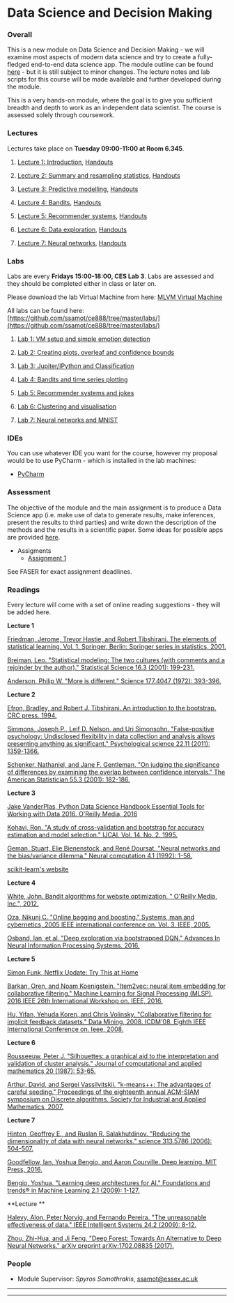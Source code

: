 # Data Science and Decision Making

### Overall

This is a new module on Data Science and Decision Making - we will examine most aspects of modern data science and try to create a fully-fledged end-to-end data science app. The module outline can be found [here](https://www.essex.ac.uk/modules/Default.aspx?coursecode=CE888&year=17) - but it is still subject to minor changes. The lecture notes and lab scripts for this course will be made available and further developed during the module.  

This is a very hands-on module, where the goal is to give you sufficient breadth and depth to work as an independent data scientist. The course is assessed solely through coursework. 



### Lectures
Lectures take place on **Tuesday 09:00-11:00 at Room 6.345**. 

<a id="lec1"></a> 

1. [Lecture 1: Introduction](./slides/01-Introduction-slides.pdf), [Handouts](./slides/01-Introduction-handouts.pdf) 

<a id="lec2"></a> 

2. [Lecture 2: Summary and resampling statistics](./slides/02-Stats-Slides.pdf), [Handouts](./slides/02-Stats-handouts.pdf) 

<a id="lec3"></a> 

3. [Lecture 3: Predictive modelling](./slides/03-Modelling-slides.pdf), [Handouts](./slides/03-Modelling-handouts.pdf) 

<a id="lec4"></a> 

4. [Lecture 4: Bandits](./slides/04-Bandits-slides.pdf), [Handouts](./slides/04-Bandits-handouts.pdf) 

<a id="lec5"></a> 

5. [Lecture 5: Recommender systems](./slides/05-Recommender-slides.pdf), [Handouts](./slides/05-Recommender-handouts.pdf) 

<a id="lec6"></a> 

6. [Lecture 6: Data exploration](./slides/06-Exploration-slides.pdf), [Handouts](./slides/06-Exploration-handouts.pdf) 

<a id="lec7"></a> 

7. [Lecture 7: Neural networks](./slides/07-Neural-slides.pdf), [Handouts](./slides/07-Neural-handouts.pdf) 




### Labs
Labs are every **Fridays 15:00-18:00, CES Lab 3**. Labs are assessed and they should be completed either in class or later on. 

Please download the lab Virtual Machine from here: [MLVM Virtual Machine](https://docs.google.com/uc?id=0B_kDfEzMuWD6ZGJFU1VfeEY3TnM&export=download)

All labs can be found here: [https://github.com/ssamot/ce888/tree/master/labs/](https://github.com/ssamot/ce888/tree/master/labs/)

<a id="lab1"></a>

1. [Lab 1: VM setup and simple emotion detection](https://github.com/ssamot/ce888/tree/master/labs/lab1) 

<a id="lab2"></a>

2. [Lab 2: Creating plots, overleaf and confidence bounds](https://github.com/ssamot/ce888/tree/master/labs/lab2) 

<a id="lab3"></a>

3. [Lab 3: Jupiter/IPython and Classification](https://github.com/ssamot/ce888/tree/master/labs/lab3) 

<a id="lab4"></a>

4. [Lab 4: Bandits and time series plotting](https://github.com/ssamot/ce888/tree/master/labs/lab4) 

<a id="lab5"></a>

5. [Lab 5: Recommender systems and jokes](https://github.com/ssamot/ce888/tree/master/labs/lab5) 

<a id="lab6"></a>

6. [Lab 6: Clustering and visualisation](https://github.com/ssamot/ce888/tree/master/labs/lab6) 

<a id="lab6"></a>

7. [Lab 7: Neural networks and MNIST](https://github.com/ssamot/ce888/tree/master/labs/lab7) 





### IDEs
You can use whatever IDE you want for the course, however my proposal would be to use PyCharm - which is installed in the lab machines:

*  [PyCharm](https://www.jetbrains.com/pycharm/)


### Assessment

The objective of the module and the main assignment is to produce a Data Science app (i.e. make use of data to generate results, make inferences, present the results to third parties) and write down the description of the methods and the results in a scientific paper. Some ideas for possible apps are provided [here](#assignment-suggestions).


* Assigments
	* [Assignment 1](./assignments/ce888-assignment-1.pdf)

	

See FASER for exact assignment deadlines. 


### Readings

Every lecture will come with a set of online reading suggestions - they will be added here. 

**Lecture 1**

[Friedman, Jerome, Trevor Hastie, and Robert Tibshirani. The elements of statistical learning. Vol. 1. Springer, Berlin: Springer series in statistics, 2001.](http://statweb.stanford.edu/~tibs/ElemStatLearn/printings/ESLII_print10.pdf)

[Breiman, Leo. "Statistical modeling: The two cultures (with comments and a rejoinder by the author)." Statistical Science 16.3 (2001): 199-231.](http://projecteuclid.org/download/pdf_1/euclid.ss/1009213726%20)

[Anderson, Philip W. "More is different." Science 177.4047 (1972): 393-396.](https://www.tkm.kit.edu/downloads/TKM1_2011_more_is_different_PWA.pdf)


**Lecture 2**

[Efron, Bradley, and Robert J. Tibshirani. An introduction to the bootstrap. CRC press, 1994.](http://cds.cern.ch/record/526679/files/0412042312_TOC.pdf)

[Simmons, Joseph P., Leif D. Nelson, and Uri Simonsohn. "False-positive psychology: Undisclosed flexibility in data collection and analysis allows presenting anything as significant." Psychological science 22.11 (2011): 1359-1366.](http://www.haas.berkeley.edu/groups/online_marketing/facultyCV/papers/nelson_false-positive.pdf)

[Schenker, Nathaniel, and Jane F. Gentleman. "On judging the significance of differences by examining the overlap between confidence intervals." The American Statistician 55.3 (2001): 182-186.](htps://www.jstor.org/stable/2685796)

**Lecture 3** 

[Jake VanderPlas, Python Data Science Handbook Essential Tools for Working with Data 2016. O'Reilly Media, 2016](https://github.com/jakevdp/PythonDataScienceHandbook)

[Kohavi, Ron. "A study of cross-validation and bootstrap for accuracy estimation and model selection." IJCAI. Vol. 14. No. 2. 1995.](https://pdfs.semanticscholar.org/0be0/d781305750b37acb35fa187febd8db67bfcc.pdf)

[Geman, Stuart, Elie Bienenstock, and René Doursat. "Neural networks and the bias/variance dilemma." Neural computation 4.1 (1992): 1-58.](https://stuff.mit.edu/afs/athena.mit.edu/course/6/6.435/www/Geman92.pdf)

[scikit-learn's website](http://scikit-learn.org/)

**Lecture 4**

[White, John. Bandit algorithms for website optimization. " O'Reilly Media, Inc.", 2012.](http://shop.oreilly.com/product/0636920027393.do)

[Oza, Nikunj C. "Online bagging and boosting." Systems, man and cybernetics, 2005 IEEE international conference on. Vol. 3. IEEE, 2005.](https://ntrs.nasa.gov/archive/nasa/casi.ntrs.nasa.gov/20050239012.pdf)

[Osband, Ian, et al. "Deep exploration via bootstrapped DQN." Advances In Neural Information Processing Systems. 2016.](http://papers.nips.cc/paper/6500-deep-exploration-via-bootstrapped-dqn.pdf)

**Lecture 5**

[Simon Funk, Netflix Update: Try This at Home](http://sifter.org/~simon/journal/20061211.html)

[Barkan, Oren, and Noam Koenigstein. "Item2vec: neural item embedding for collaborative filtering." Machine Learning for Signal Processing (MLSP), 2016 IEEE 26th International Workshop on. IEEE, 2016.](https://arxiv.org/pdf/1603.04259.pdf)

[Hu, Yifan, Yehuda Koren, and Chris Volinsky. "Collaborative filtering for implicit feedback datasets." Data Mining, 2008. ICDM'08. Eighth IEEE International Conference on. Ieee, 2008.](http://citeseerx.ist.psu.edu/viewdoc/download?doi=10.1.1.167.5120&rep=rep1&type=pdf)

**Lecture 6**

[Rousseeuw, Peter J. "Silhouettes: a graphical aid to the interpretation and validation of cluster analysis." Journal of computational and applied mathematics 20 (1987): 53-65.](http://www.sciencedirect.com/science/article/pii/0377042787901257)

[Arthur, David, and Sergei Vassilvitskii. "k-means++: The advantages of careful seeding." Proceedings of the eighteenth annual ACM-SIAM symposium on Discrete algorithms. Society for Industrial and Applied Mathematics, 2007.](http://ilpubs.stanford.edu:8090/778/1/2006-13.pdf)

**Lecture 7**

[Hinton, Geoffrey E., and Ruslan R. Salakhutdinov. "Reducing the dimensionality of data with neural networks." science 313.5786 (2006): 504-507.](https://pdfs.semanticscholar.org/7d76/b71b700846901ac4ac119403aa737a285e36.pdf)

[Goodfellow, Ian, Yoshua Bengio, and Aaron Courville. Deep learning. MIT Press, 2016.](http://www.deeplearningbook.org/)

[Bengio, Yoshua. "Learning deep architectures for AI." Foundations and trends® in Machine Learning 2.1 (2009): 1-127.](http://www.nowpublishers.com/article/DownloadSummary/MAL-006)


**Lecture **

[Halevy, Alon, Peter Norvig, and Fernando Pereira. "The unreasonable effectiveness of data." IEEE Intelligent Systems 24.2 (2009): 8-12.](https://static.googleusercontent.com/media/research.google.com/en//pubs/archive/35179.pdf)

[Zhou, Zhi-Hua, and Ji Feng. "Deep Forest: Towards An Alternative to Deep Neural Networks." arXiv preprint arXiv:1702.08835 (2017).](https://arxiv.org/pdf/1702.08835.pdf)


### People
* Module Supervisor: *Spyros Samothrakis*, <ssamot@essex.ac.uk>

* * * 
* * * 




